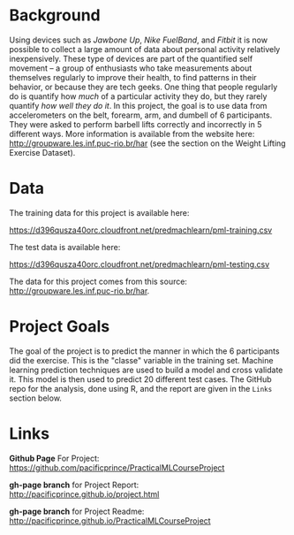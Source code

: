 # Background

Using devices such as *Jawbone Up*, *Nike FuelBand*, and *Fitbit* it is
now possible to collect a large amount of data about personal activity
relatively inexpensively. These type of devices are part of the
quantified self movement – a group of enthusiasts who take measurements
about themselves regularly to improve their health, to find patterns in
their behavior, or because they are tech geeks. One thing that people
regularly do is quantify how *much* of a particular activity they do,
but they rarely quantify *how well they do it*. In this project, the
goal is to use data from accelerometers on the belt, forearm, arm, and
dumbell of 6 participants. They were asked to perform barbell lifts
correctly and incorrectly in 5 different ways. More information is
available from the website here:
<http://groupware.les.inf.puc-rio.br/har> (see the section on the Weight
Lifting Exercise Dataset).

# Data

The training data for this project is available here:

<https://d396qusza40orc.cloudfront.net/predmachlearn/pml-training.csv>

The test data is available here:

<https://d396qusza40orc.cloudfront.net/predmachlearn/pml-testing.csv>

The data for this project comes from this source:
<http://groupware.les.inf.puc-rio.br/har>.

# Project Goals

The goal of the project is to predict the manner in which the 6
participants did the exercise. This is the "classe" variable in the
training set. Machine learning prediction techniques are used to build a
model and cross validate it. This model is then used to predict 20
different test cases. The GitHub repo for the analysis, done using R,
and the report are given in the `Links` section below.

# Links

**Github Page** For Project:
https://github.com/pacificprince/PracticalMLCourseProject

**gh-page branch** for Project Report:
http://pacificprince.github.io/project.html

**gh-page branch** for Project Readme:
http://pacificprince.github.io/PracticalMLCourseProject

